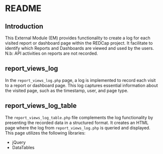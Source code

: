 # README

## Introduction

This External Module (EM) provides functionality to create a log for each visited report or dashboard page within the REDCap project. It facilitate to identify which Reports and Dashboards are viewed and used by the users.  
N.b: API activities on reports are not recorded.

## report_views_log

In the `report_views_log.php` page, a log is implemented to record each visit to a report or dashboard page. This log captures essential information about the visited page, such as the timestamp, user, and page type.

## report_views_log_table

The `report_views_log_table.php` file complements the log functionality by presenting the recorded data in a structured format. It creates an HTML page where the log from `report_views_log.php` is queried and displayed. This page utilizes the following libraries:

- jQuery
- DataTables